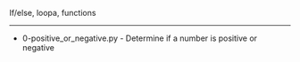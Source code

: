If/else, loopa, functions


----------------------------------


- 0-positive_or_negative.py - Determine if a number is positive or negative


